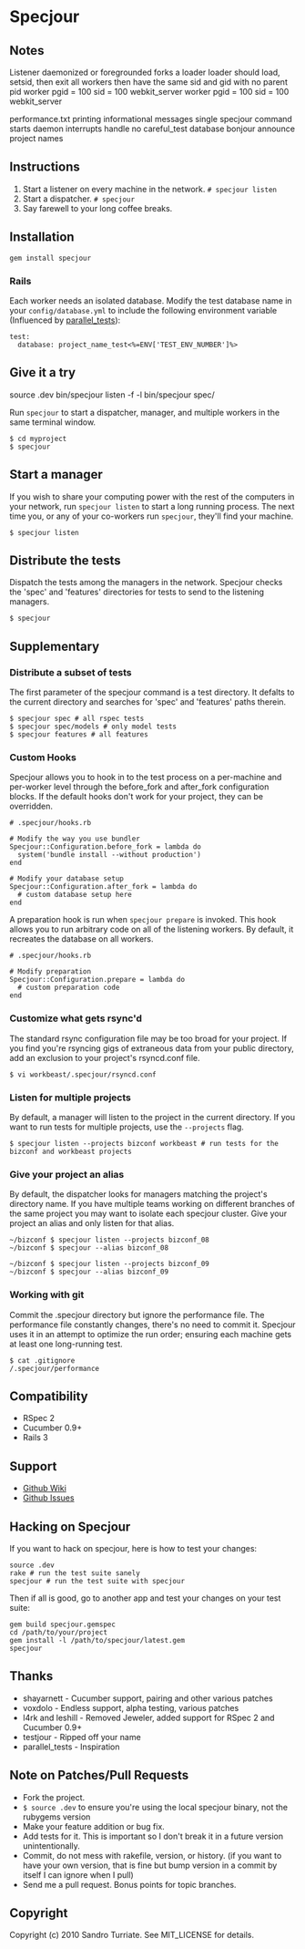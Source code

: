 # Specjour

## Notes
  Listener daemonized or foregrounded
    forks a loader
      loader should load, setsid, then exit
        all workers then have the same sid and gid with no parent pid
        worker pgid = 100 sid = 100
          webkit_server
        worker pgid = 100 sid = 100
          webkit_server

  performance.txt
  printing informational messages
  single specjour command starts daemon
  interrupts
  handle no careful_test database
  bonjour announce project names


## Instructions

1. Start a listener on every machine in the network. `# specjour listen`
2. Start a dispatcher. `# specjour`
3. Say farewell to your long coffee breaks.

## Installation
    gem install specjour

### Rails
Each worker needs an isolated database. Modify the test database name in your
`config/database.yml` to include the following environment variable (Influenced
by [parallel\_tests](http://github.com/grosser/parallel_tests)):

    test:
      database: project_name_test<%=ENV['TEST_ENV_NUMBER']%>

## Give it a try

  source .dev
  bin/specjour listen -f -l
  bin/specjour spec/


Run `specjour` to start a dispatcher, manager, and multiple workers in the same
terminal window.

    $ cd myproject
    $ specjour

## Start a manager
If you wish to share your computing power with the rest of the computers in your network, run `specjour listen` to start a long running process. The next time you, or any of your co-workers run `specjour`, they'll find your machine.

    $ specjour listen

## Distribute the tests
Dispatch the tests among the managers in the network. Specjour checks the
'spec' and 'features' directories for tests to send to the listening
managers.

    $ specjour

## Supplementary

### Distribute a subset of tests
The first parameter of the specjour command is a test directory. It defalts to
the current directory and searches for 'spec' and 'features' paths therein.

    $ specjour spec # all rspec tests
    $ specjour spec/models # only model tests
    $ specjour features # all features

### Custom Hooks
Specjour allows you to hook in to the test process on a per-machine and
per-worker level through the before\_fork and after\_fork configuration blocks.
If the default hooks don't work for your project, they can be overridden.

    # .specjour/hooks.rb

    # Modify the way you use bundler
    Specjour::Configuration.before_fork = lambda do
      system('bundle install --without production')
    end

    # Modify your database setup
    Specjour::Configuration.after_fork = lambda do
      # custom database setup here
    end

A preparation hook is run when `specjour prepare` is invoked. This hook allows
you to run arbitrary code on all of the listening workers. By default, it
recreates the database on all workers.

    # .specjour/hooks.rb

    # Modify preparation
    Specjour::Configuration.prepare = lambda do
      # custom preparation code
    end

### Customize what gets rsync'd
The standard rsync configuration file may be too broad for your
project. If you find you're rsyncing gigs of extraneous data from your public
directory, add an exclusion to your project's rsyncd.conf file.

    $ vi workbeast/.specjour/rsyncd.conf

### Listen for multiple projects
By default, a manager will listen to the project in the current directory. If you want to run tests for multiple projects, use the `--projects` flag.

    $ specjour listen --projects bizconf workbeast # run tests for the bizconf and workbeast projects

### Give your project an alias
By default, the dispatcher looks for managers matching the project's directory name. If you have multiple teams working on different branches of the same project you may want to isolate each specjour cluster. Give your project an alias and only listen for that alias.

    ~/bizconf $ specjour listen --projects bizconf_08
    ~/bizconf $ specjour --alias bizconf_08

    ~/bizconf $ specjour listen --projects bizconf_09
    ~/bizconf $ specjour --alias bizconf_09

### Working with git
Commit the .specjour directory but ignore the performance file. The performance
file constantly changes, there's no need to commit it. Specjour uses it in an
attempt to optimize the run order; ensuring each machine gets at least one
long-running test.

    $ cat .gitignore
    /.specjour/performance

## Compatibility

* RSpec 2
* Cucumber 0.9+
* Rails 3

## Support

* [Github Wiki](https://github.com/sandro/specjour/wiki/)
* [Github Issues](https://github.com/sandro/specjour/issues)

## Hacking on Specjour
If you want to hack on specjour, here is how to test your changes:

    source .dev
    rake # run the test suite sanely
    specjour # run the test suite with specjour

Then if all is good, go to another app and test your changes on your test suite:

    gem build specjour.gemspec
    cd /path/to/your/project
    gem install -l /path/to/specjour/latest.gem
    specjour

## Thanks

* shayarnett - Cucumber support, pairing and other various patches
* voxdolo - Endless support, alpha testing, various patches
* l4rk and leshill - Removed Jeweler, added support for RSpec 2 and Cucumber 0.9+
* testjour - Ripped off your name
* parallel\_tests - Inspiration

## Note on Patches/Pull Requests

* Fork the project.
* `$ source .dev` to ensure you're using the local specjour binary, not the
  rubygems version
* Make your feature addition or bug fix.
* Add tests for it. This is important so I don't break it in a
  future version unintentionally.
* Commit, do not mess with rakefile, version, or history.
  (if you want to have your own version, that is fine but bump version in a commit by itself I can ignore when I pull)
* Send me a pull request. Bonus points for topic branches.

## Copyright

Copyright (c) 2010 Sandro Turriate. See MIT\_LICENSE for details.
